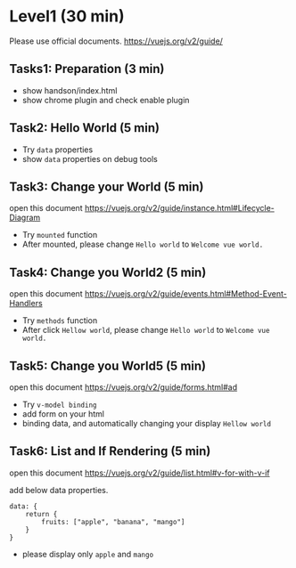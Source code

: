 # Level1 (30 min)

Please use official documents.
https://vuejs.org/v2/guide/

## Tasks1: Preparation (3 min)

- show handson/index.html
- show chrome plugin and check enable plugin

## Task2: Hello World (5 min)

- Try `data` properties
- show `data` properties on debug tools

## Task3: Change your World (5 min)

open this document
https://vuejs.org/v2/guide/instance.html#Lifecycle-Diagram

- Try `mounted` function
- After mounted, please change `Hello world` to `Welcome vue world.`

## Task4: Change you World2 (5 min)

open this document
https://vuejs.org/v2/guide/events.html#Method-Event-Handlers

- Try `methods` function
- After click `Hellow world`, please change `Hello world` to `Welcome vue world.`

## Task5: Change you World5 (5 min)

open this document
https://vuejs.org/v2/guide/forms.html#ad

- Try `v-model binding`
- add form on your html
- binding data, and automatically changing your display `Hellow world`

## Task6: List and If Rendering (5 min)

open this document
https://vuejs.org/v2/guide/list.html#v-for-with-v-if

add below data properties.

```
data: {
    return {
        fruits: ["apple", "banana", "mango"]
    }
}
```

- please display only `apple` and `mango`


